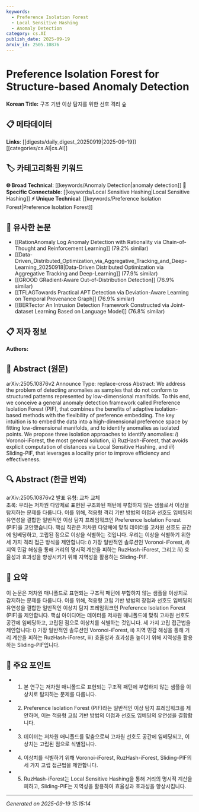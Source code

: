 ```yaml
---
keywords:
  - Preference Isolation Forest
  - Local Sensitive Hashing
  - Anomaly Detection
category: cs.AI
publish_date: 2025-09-19
arxiv_id: 2505.10876
---
```


<!-- KEYWORD_LINKING_METADATA:
{
  "processed_timestamp": "2025-09-22 21:28:48.842039",
  "vocabulary_version": "1.0",
  "selected_keywords": [
    "Preference Isolation Forest",
    "Local Sensitive Hashing",
    "Anomaly Detection"
  ],
  "rejected_keywords": [
    "Low-Dimensional Manifolds"
  ],
  "similarity_scores": {
    "Preference Isolation Forest": 0.8,
    "Local Sensitive Hashing": 0.82,
    "Anomaly Detection": 0.85
  },
  "extraction_method": "AI_prompt_based",
  "budget_applied": true
}
-->


# Preference Isolation Forest for Structure-based Anomaly Detection

**Korean Title:** 구조 기반 이상 탐지를 위한 선호 격리 숲

## 📋 메타데이터

**Links**: [[digests/daily_digest_20250919|2025-09-19]]   [[categories/cs.AI|cs.AI]]

## 🏷️ 카테고리화된 키워드
**🌐 Broad Technical**: [[keywords/Anomaly Detection|anomaly detection]]
**🔗 Specific Connectable**: [[keywords/Local Sensitive Hashing|Local Sensitive Hashing]]
**⚡ Unique Technical**: [[keywords/Preference Isolation Forest|Preference Isolation Forest]]

## 🔗 유사한 논문
- [[RationAnomaly Log Anomaly Detection with Rationality via Chain-of-Thought and Reinforcement Learning]] (79.2% similar)
- [[Data-Driven_Distributed_Optimization_via_Aggregative_Tracking_and_Deep-Learning_20250918|Data-Driven Distributed Optimization via Aggregative Tracking and Deep-Learning]] (77.9% similar)
- [[GROOD GRadient-Aware Out-of-Distribution Detection]] (76.9% similar)
- [[TFLAGTowards Practical APT Detection via Deviation-Aware Learning on Temporal Provenance Graph]] (76.9% similar)
- [[BERTector An Intrusion Detection Framework Constructed via Joint-dataset Learning Based on Language Model]] (76.8% similar)

## 📋 저자 정보

**Authors:** 

## 📄 Abstract (원문)

arXiv:2505.10876v2 Announce Type: replace-cross 
Abstract: We address the problem of detecting anomalies as samples that do not conform to structured patterns represented by low-dimensional manifolds. To this end, we conceive a general anomaly detection framework called Preference Isolation Forest (PIF), that combines the benefits of adaptive isolation-based methods with the flexibility of preference embedding. The key intuition is to embed the data into a high-dimensional preference space by fitting low-dimensional manifolds, and to identify anomalies as isolated points. We propose three isolation approaches to identify anomalies: $i$) Voronoi-iForest, the most general solution, $ii$) RuzHash-iForest, that avoids explicit computation of distances via Local Sensitive Hashing, and $iii$) Sliding-PIF, that leverages a locality prior to improve efficiency and effectiveness.

## 🔍 Abstract (한글 번역)

arXiv:2505.10876v2 발표 유형: 교차 교체  
초록: 우리는 저차원 다양체로 표현된 구조화된 패턴에 부합하지 않는 샘플로서 이상을 탐지하는 문제를 다룹니다. 이를 위해, 적응형 격리 기반 방법의 이점과 선호도 임베딩의 유연성을 결합한 일반적인 이상 탐지 프레임워크인 Preference Isolation Forest (PIF)을 고안했습니다. 핵심 직관은 저차원 다양체에 맞춰 데이터를 고차원 선호도 공간에 임베딩하고, 고립된 점으로 이상을 식별하는 것입니다. 우리는 이상을 식별하기 위한 세 가지 격리 접근 방식을 제안합니다: $i$) 가장 일반적인 솔루션인 Voronoi-iForest, $ii$) 지역 민감 해싱을 통해 거리의 명시적 계산을 피하는 RuzHash-iForest, 그리고 $iii$) 효율성과 효과성을 향상시키기 위해 지역성을 활용하는 Sliding-PIF.

## 📝 요약

이 논문은 저차원 매니폴드로 표현되는 구조적 패턴에 부합하지 않는 샘플을 이상치로 감지하는 문제를 다룹니다. 이를 위해, 적응형 고립 기반 방법의 장점과 선호도 임베딩의 유연성을 결합한 일반적인 이상치 탐지 프레임워크인 Preference Isolation Forest (PIF)을 제안합니다. 핵심 아이디어는 데이터를 저차원 매니폴드에 맞춰 고차원 선호도 공간에 임베딩하고, 고립된 점으로 이상치를 식별하는 것입니다. 세 가지 고립 접근법을 제안합니다: i) 가장 일반적인 솔루션인 Voronoi-iForest, ii) 지역 민감 해싱을 통해 거리 계산을 피하는 RuzHash-iForest, iii) 효율성과 효과성을 높이기 위해 지역성을 활용하는 Sliding-PIF입니다.

## 🎯 주요 포인트

- 1. 본 연구는 저차원 매니폴드로 표현되는 구조적 패턴에 부합하지 않는 샘플을 이상치로 탐지하는 문제를 다룹니다.

- 2. Preference Isolation Forest (PIF)라는 일반적인 이상 탐지 프레임워크를 제안하며, 이는 적응형 고립 기반 방법의 이점과 선호도 임베딩의 유연성을 결합합니다.

- 3. 데이터는 저차원 매니폴드를 맞춤으로써 고차원 선호도 공간에 임베딩되고, 이상치는 고립된 점으로 식별됩니다.

- 4. 이상치를 식별하기 위해 Voronoi-iForest, RuzHash-iForest, Sliding-PIF의 세 가지 고립 접근법을 제안합니다.

- 5. RuzHash-iForest는 Local Sensitive Hashing을 통해 거리의 명시적 계산을 피하고, Sliding-PIF는 지역성을 활용하여 효율성과 효과성을 향상시킵니다.

---

*Generated on 2025-09-19 15:15:14*